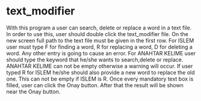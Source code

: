 # text_modifier
With this program a user can search, delete or replace a word in a text file.
In order to use this, user should double click the text_modifier file. 
On the new screen full path to the text file must be given in the first row.
For ISLEM user must type F for finding a word, R for replacing a word, D for deleting a word.
Any other entry is going to cause an error.
For ANAHTAR KELIME user should type the keyword that he/she wants to search,delete or replace.
ANAHTAR KELIME can not be empty otherwise a warning will occur.
If user typed R for ISLEM he/she should also provide a new word to replace the old one. 
This can not be empty if ISLEM is R.
Once every mandatory text box is filled, user can click the Onay button.
After that the result will be shown near the Onay button.
